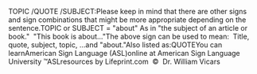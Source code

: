 TOPIC /QUOTE /SUBJECT:Please keep in mind that there are other signs and sign combinations that 
	might be more appropriate depending on the sentence.TOPIC or SUBJECT = "about" As in "the subject of an article or 
			book."  "This book is about..."The above sign can be used to mean:  Title, quote, subject, 
			topic, ...and "about."Also listed as:QUOTEYou can learnAmerican Sign Language (ASL)online at American Sign Language University ™ASLresources by Lifeprint.com  ©  Dr. William Vicars